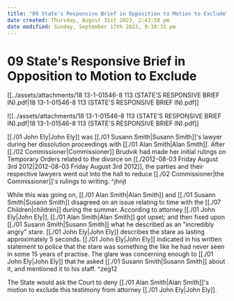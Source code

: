 ```yaml
---
title: "09 State's Responsive Brief in Opposition to Motion to Exclude"
date created: Thursday, August 31st 2023, 2:43:58 pm
date modified: Sunday, September 17th 2023, 9:18:31 pm
---
```


# 09 State's Responsive Brief in Opposition to Motion to Exclude

[[../assets/attachments/18 13-1-01546-8 113 (STATE'S RESPONSIVE BRIEF IN).pdf|18 13-1-01546-8 113 (STATE'S RESPONSIVE BRIEF IN).pdf]]

![[../assets/attachments/18 13-1-01546-8 113 (STATE'S RESPONSIVE BRIEF IN).pdf|18 13-1-01546-8 113 (STATE'S RESPONSIVE BRIEF IN).pdf]]

[[./01 John Ely|John Ely]] was [[./01 Susann Smith|Susann Smith]]'s lawyer during her dissolution proceedings with [[./01 Alan Smith|Alan Smith]]. After [[./02 Commissioner|Commissioner]] Brudvik had made her initial rulings on Temporary Orders related to the divorce on [[./2012-08-03 Friday August 3rd 2012|2012-08-03 Friday August 3rd 2012]], the parties and their respective lawyers went out into the hall to reduce [[./02 Commissioner|the Commissioner]]'s rulings to writing. ^jhnjt

While this was going on, [[./01 Alan Smith|Alan Smith]] and [[./01 Susann Smith|Susann Smith]] disagreed on an issue relating to time with the [[./07 Children|children]] during the summer. According to attorney [[./01 John Ely|John Ely]], [[./01 Alan Smith|Alan Smith]] got upset; and then fixed upon [[./01 Susann Smith|Susann Smith]] what he described as an "incredibly angry" stare. [[./01 John Ely|John Ely]] describes the stare as lasting approximately 5 seconds. [[./01 John Ely|John Ely]] indicated in his written statement to police that the stare was something the like he had never seen in some 15 years of practise. The glare was concerning enough to [[./01 John Ely|John Ely]] that he asked [[./01 Susann Smith|Susann Smith]] about it, and mentioned it to his staff. ^zeg12

The State would ask the Court to deny [[./01 Alan Smith|Alan Smith]]'s motion to exclude this testimony from attorney [[./01 John Ely|John Ely]].
